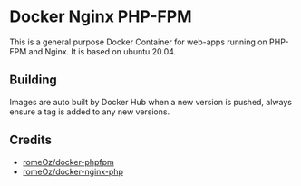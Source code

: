 # Docker Nginx PHP-FPM

This is a general purpose Docker Container for web-apps running on PHP-FPM and Nginx. It is based on ubuntu 20.04.

## Building

Images are auto built by Docker Hub when a new version is pushed, always ensure a tag is added to any new versions.

## Credits

- [romeOz/docker-phpfpm](https://github.com/romeOz/docker-phpfpm)
- [romeOz/docker-nginx-php](https://github.com/romeOz/docker-nginx-php)
